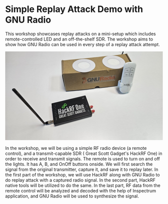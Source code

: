 # Simple Replay Attack Demo with GNU Radio

This workshop showcases replay attacks on a mini-setup which includes remote-controlled LED and an off-the-shelf SDR. The workshop aims to show how GNU Radio can be used in every step of a replay attack attempt.  

![mini-setup](./hackrf-setup.jpg)

In the workshop, we will be using a simple RF radio device (a remote control), and a transmit-capable SDR ( Great Scott Gadget's HackRF One) in order to receive and transmit signals. The remote is used to turn on and off the lights. It has A, B, and OnOff buttons onside. We will first search the signal from the original transmitter, capture it, and save it to replay later. In the first part of the workshop, we will use HackRF along with GNU Radio to do replay attack with a captured radio signal. In the second part, HackRF native tools will be utilized to do the same. In the last part, RF data from the remote control will be analyzed and decoded with the help of Inspectrum application, and GNU Radio will be used to synthesize the signal. 
